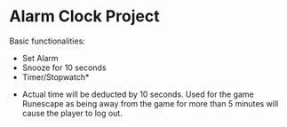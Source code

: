 # Alarm Clock Project
Basic functionalities:
- Set Alarm
- Snooze for 10 seconds
- Timer/Stopwatch*

* Actual time will be deducted by 10 seconds. Used for the game Runescape as being away from the game for more than 5 minutes will cause the player to log out.
